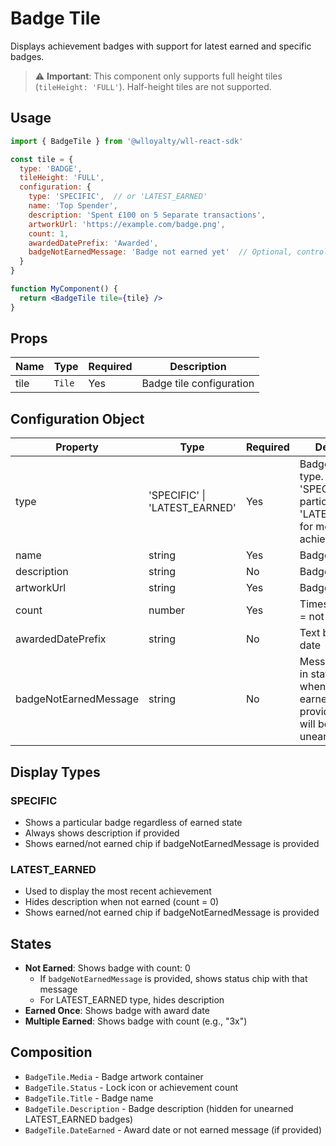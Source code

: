 # Badge Tile

Displays achievement badges with support for latest earned and specific badges.

> ⚠️ **Important**: This component only supports full height tiles (`tileHeight: 'FULL'`). Half-height tiles are not supported.

## Usage

```jsx
import { BadgeTile } from '@wlloyalty/wll-react-sdk'

const tile = {
  type: 'BADGE',
  tileHeight: 'FULL',
  configuration: {
    type: 'SPECIFIC',  // or 'LATEST_EARNED'
    name: 'Top Spender',
    description: 'Spent £100 on 5 Separate transactions',
    artworkUrl: 'https://example.com/badge.png',
    count: 1,
    awardedDatePrefix: 'Awarded',
    badgeNotEarnedMessage: 'Badge not earned yet'  // Optional, controls earned/not earned chip visibility
  }
}

function MyComponent() {
  return <BadgeTile tile={tile} />
}
```

## Props

| Name | Type | Required | Description |
|------|------|----------|-------------|
| tile | `Tile` | Yes | Badge tile configuration |

## Configuration Object

| Property | Type | Required | Description |
|----------|------|----------|-------------|
| type | 'SPECIFIC' \| 'LATEST_EARNED' | Yes | Badge display type. Use 'SPECIFIC' for a particular badge, 'LATEST_EARNED' for most recent achievement |
| name | string | Yes | Badge name |
| description | string | No | Badge description |
| artworkUrl | string | Yes | Badge image URL |
| count | number | Yes | Times achieved (0 = not earned) |
| awardedDatePrefix | string | No | Text before award date |
| badgeNotEarnedMessage | string | No | Message shown in status chip when badge is not earned. If not provided, no chip will be shown for unearned badges |

## Display Types

### SPECIFIC
- Shows a particular badge regardless of earned state
- Always shows description if provided
- Shows earned/not earned chip if badgeNotEarnedMessage is provided

### LATEST_EARNED
- Used to display the most recent achievement
- Hides description when not earned (count = 0)
- Shows earned/not earned chip if badgeNotEarnedMessage is provided

## States

- **Not Earned**: Shows badge with count: 0
  - If `badgeNotEarnedMessage` is provided, shows status chip with that message
  - For LATEST_EARNED type, hides description
- **Earned Once**: Shows badge with award date
- **Multiple Earned**: Shows badge with count (e.g., "3x")

## Composition

- `BadgeTile.Media` - Badge artwork container
- `BadgeTile.Status` - Lock icon or achievement count
- `BadgeTile.Title` - Badge name
- `BadgeTile.Description` - Badge description (hidden for unearned LATEST_EARNED badges)
- `BadgeTile.DateEarned` - Award date or not earned message (if provided)
